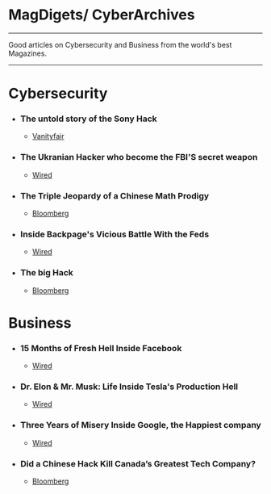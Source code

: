 # MagDigets/ CyberArchives
<hr>
Good articles on Cybersecurity and Business from the world's best Magazines.
<hr>

# Cybersecurity

- ### The untold story of the Sony Hack
	- [Vanityfair](https://www.vanityfair.com/news/2019/10/the-untold-story-of-the-sony-hack)

- ### The Ukranian Hacker who become the FBI'S secret weapon
	- [Wired](https://www.wired.com/2016/05/maksym-igor-popov-fbi/)

- ### The Triple Jeopardy of a Chinese Math Prodigy
	- [Bloomberg](https://www.bloomberg.com/news/features/2018-11-19/the-triple-jeopardy-of-ke-xu-a-chinese-hedge-fund-quant)

- ### Inside Backpage's Vicious Battle With the Feds
	- [Wired](https://www.wired.com/story/inside-backpage-vicious-battle-feds/)

- ### The big Hack
	- [Bloomberg](https://www.bloomberg.com/news/features/2018-10-04/the-big-hack-how-china-used-a-tiny-chip-to-infiltrate-america-s-top-companies)
# Business

- ### 15 Months of Fresh Hell Inside Facebook
	- [Wired](https://www.wired.com/story/facebook-mark-zuckerberg-15-months-of-fresh-hell/)

- ### Dr. Elon & Mr. Musk: Life Inside Tesla's Production Hell
	- [Wired](https://www.wired.com/story/elon-musk-tesla-life-inside-gigafactory/)

- ### Three Years of Misery Inside Google, the Happiest company
	- [Wired](https://www.wired.com/story/inside-google-three-years-misery-happiest-company-tech/)
	
- ### Did a Chinese Hack Kill Canada’s Greatest Tech Company?
	- [Bloomberg](https://www.bloomberg.com/news/features/2020-07-01/did-china-steal-canada-s-edge-in-5g-from-nortel)

